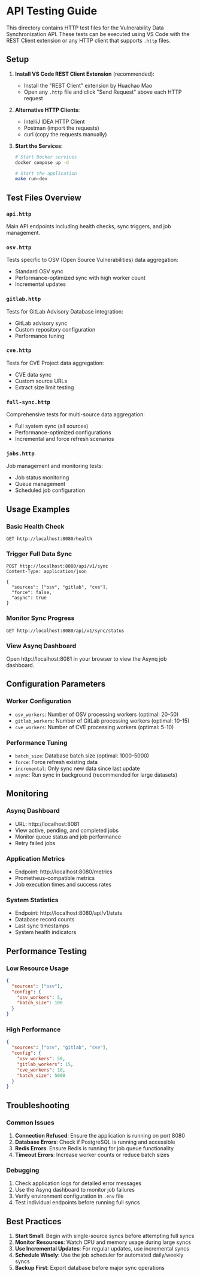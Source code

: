 # API Testing Guide

This directory contains HTTP test files for the Vulnerability Data Synchronization API. These tests can be executed using VS Code with the REST Client extension or any HTTP client that supports `.http` files.

## Setup

1. **Install VS Code REST Client Extension** (recommended):
   - Install the "REST Client" extension by Huachao Mao
   - Open any `.http` file and click "Send Request" above each HTTP request

2. **Alternative HTTP Clients**:
   - IntelliJ IDEA HTTP Client
   - Postman (import the requests)
   - curl (copy the requests manually)

3. **Start the Services**:
   ```bash
   # Start Docker services
   docker compose up -d
   
   # Start the application
   make run-dev
   ```

## Test Files Overview

### `api.http`
Main API endpoints including health checks, sync triggers, and job management.

### `osv.http`
Tests specific to OSV (Open Source Vulnerabilities) data aggregation:
- Standard OSV sync
- Performance-optimized sync with high worker count
- Incremental updates

### `gitlab.http`
Tests for GitLab Advisory Database integration:
- GitLab advisory sync
- Custom repository configuration
- Performance tuning

### `cve.http`
Tests for CVE Project data aggregation:
- CVE data sync
- Custom source URLs
- Extract size limit testing

### `full-sync.http`
Comprehensive tests for multi-source data aggregation:
- Full system sync (all sources)
- Performance-optimized configurations
- Incremental and force refresh scenarios

### `jobs.http`
Job management and monitoring tests:
- Job status monitoring
- Queue management
- Scheduled job configuration

## Usage Examples

### Basic Health Check
```http
GET http://localhost:8080/health
```

### Trigger Full Data Sync
```http
POST http://localhost:8080/api/v1/sync
Content-Type: application/json

{
  "sources": ["osv", "gitlab", "cve"],
  "force": false,
  "async": true
}
```

### Monitor Sync Progress
```http
GET http://localhost:8080/api/v1/sync/status
```

### View Asynq Dashboard
Open http://localhost:8081 in your browser to view the Asynq job dashboard.

## Configuration Parameters

### Worker Configuration
- `osv_workers`: Number of OSV processing workers (optimal: 20-50)
- `gitlab_workers`: Number of GitLab processing workers (optimal: 10-15)
- `cve_workers`: Number of CVE processing workers (optimal: 5-10)

### Performance Tuning
- `batch_size`: Database batch size (optimal: 1000-5000)
- `force`: Force refresh existing data
- `incremental`: Only sync new data since last update
- `async`: Run sync in background (recommended for large datasets)

## Monitoring

### Asynq Dashboard
- URL: http://localhost:8081
- View active, pending, and completed jobs
- Monitor queue status and job performance
- Retry failed jobs

### Application Metrics
- Endpoint: http://localhost:8080/metrics
- Prometheus-compatible metrics
- Job execution times and success rates

### System Statistics
- Endpoint: http://localhost:8080/api/v1/stats
- Database record counts
- Last sync timestamps
- System health indicators

## Performance Testing

### Low Resource Usage
```json
{
  "sources": ["osv"],
  "config": {
    "osv_workers": 5,
    "batch_size": 100
  }
}
```

### High Performance
```json
{
  "sources": ["osv", "gitlab", "cve"],
  "config": {
    "osv_workers": 50,
    "gitlab_workers": 15,
    "cve_workers": 10,
    "batch_size": 5000
  }
}
```

## Troubleshooting

### Common Issues

1. **Connection Refused**: Ensure the application is running on port 8080
2. **Database Errors**: Check if PostgreSQL is running and accessible
3. **Redis Errors**: Ensure Redis is running for job queue functionality
4. **Timeout Errors**: Increase worker counts or reduce batch sizes

### Debugging

1. Check application logs for detailed error messages
2. Use the Asynq dashboard to monitor job failures
3. Verify environment configuration in `.env` file
4. Test individual endpoints before running full syncs

## Best Practices

1. **Start Small**: Begin with single-source syncs before attempting full syncs
2. **Monitor Resources**: Watch CPU and memory usage during large syncs
3. **Use Incremental Updates**: For regular updates, use incremental syncs
4. **Schedule Wisely**: Use the job scheduler for automated daily/weekly syncs
5. **Backup First**: Export database before major sync operations
